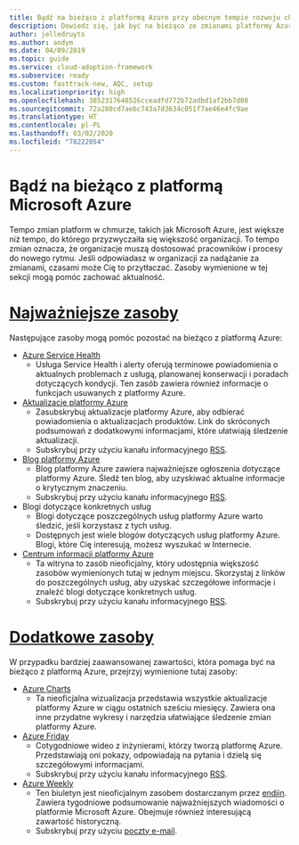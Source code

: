 ```yaml
---
title: Bądź na bieżąco z platformą Azure przy obecnym tempie rozwoju chmury
description: Dowiedz się, jak być na bieżąco ze zmianami platformy Azure i zarządzać nimi przy obecnym tempie rozwoju chmury.
author: jelledruyts
ms.author: andym
ms.date: 04/09/2019
ms.topic: guide
ms.service: cloud-adoption-framework
ms.subservice: ready
ms.custom: fasttrack-new, AQC, setup
ms.localizationpriority: high
ms.openlocfilehash: 3852317648526cceadfd772b72adbd1af2bb7d08
ms.sourcegitcommit: 72a280cd7aebc743a7d3634c051f7ae46e4fc9ae
ms.translationtype: HT
ms.contentlocale: pl-PL
ms.lasthandoff: 03/02/2020
ms.locfileid: "78222054"
---
```

# <a name="stay-current-with-microsoft-azure"></a>Bądź na bieżąco z platformą Microsoft Azure

Tempo zmian platform w chmurze, takich jak Microsoft Azure, jest większe niż tempo, do którego przyzwyczaiła się większość organizacji. To tempo zmian oznacza, że organizacje muszą dostosować pracowników i procesy do nowego rytmu. Jeśli odpowiadasz w organizacji za nadążanie za zmianami, czasami może Cię to przytłaczać. Zasoby wymienione w tej sekcji mogą pomóc zachować aktualność.

<!-- markdownlint-disable MD025 -->

# <a name="top-resources"></a>[Najważniejsze zasoby](#tab/TopResources)

<!-- markdownlint-enable MD025 -->

Następujące zasoby mogą pomóc pozostać na bieżąco z platformą Azure:

- [Azure Service Health](https://docs.microsoft.com/azure/service-health/service-health-overview)
  - Usługa Service Health i alerty oferują terminowe powiadomienia o aktualnych problemach z usługą, planowanej konserwacji i poradach dotyczących kondycji. Ten zasób zawiera również informacje o funkcjach usuwanych z platformy Azure.
- [Aktualizacje platformy Azure](https://azure.microsoft.com/updates)
  - Zasubskrybuj aktualizacje platformy Azure, aby odbierać powiadomienia o aktualizacjach produktów. Link do skróconych podsumowań z dodatkowymi informacjami, które ułatwiają śledzenie aktualizacji.
  - Subskrybuj przy użyciu kanału informacyjnego [RSS](https://azurecomcdn.azureedge.net/updates/feed).
- [Blog platformy Azure](https://azure.microsoft.com/blog)
  - Blog platformy Azure zawiera najważniejsze ogłoszenia dotyczące platformy Azure. Śledź ten blog, aby uzyskiwać aktualne informacje o krytycznym znaczeniu.
  - Subskrybuj przy użyciu kanału informacyjnego [RSS](https://azurecomcdn.azureedge.net/blog/feed).
- Blogi dotyczące konkretnych usług
  - Blogi dotyczące poszczególnych usług platformy Azure warto śledzić, jeśli korzystasz z tych usług.
  - Dostępnych jest wiele blogów dotyczących usług platformy Azure. Blogi, które Cię interesują, możesz wyszukać w Internecie.
- [Centrum informacji platformy Azure](https://azureinfohub.azurewebsites.net)
  - Ta witryna to zasób nieoficjalny, który udostępnia większość zasobów wymienionych tutaj w jednym miejscu. Skorzystaj z linków do poszczególnych usług, aby uzyskać szczegółowe informacje i znaleźć blogi dotyczące konkretnych usług.
  - Subskrybuj przy użyciu kanału informacyjnego [RSS](https://azureinfohub.azurewebsites.net/Feed?serviceTitle=Azure).

<!-- markdownlint-disable MD025 -->

# <a name="additional-resources"></a>[Dodatkowe zasoby](#tab/AdditionalResources)

<!-- markdownlint-enable MD025 -->

W przypadku bardziej zaawansowanej zawartości, która pomaga być na bieżąco z platformą Azure, przejrzyj wymienione tutaj zasoby:

- [Azure Charts](https://azurecharts.com/)
  - Ta nieoficjalna wizualizacja przedstawia wszystkie aktualizacje platformy Azure w ciągu ostatnich sześciu miesięcy. Zawiera ona inne przydatne wykresy i narzędzia ułatwiające śledzenie zmian platformy Azure.
- [Azure Friday](https://channel9.msdn.com/Shows/Azure-Friday)
  - Cotygodniowe wideo z inżynierami, którzy tworzą platformę Azure. Przedstawiają oni pokazy, odpowiadają na pytania i dzielą się szczegółowymi informacjami.
  - Subskrybuj przy użyciu kanału informacyjnego [RSS](https://channel9.msdn.com/Shows/Azure-Friday/feed).
- [Azure Weekly](https://azureweekly.info)
  - Ten biuletyn jest nieoficjalnym zasobem dostarczanym przez [endjin](https://endjin.com). Zawiera tygodniowe podsumowanie najważniejszych wiadomości o platformie Microsoft Azure. Obejmuje również interesującą zawartość historyczną.
  - Subskrybuj przy użyciu [poczty e-mail](https://azureweekly.info).

